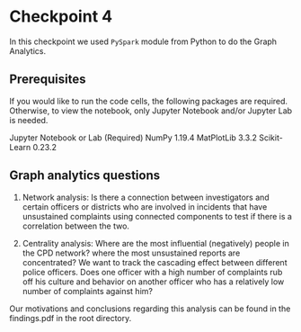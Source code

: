 # Checkpoint 4

In this checkpoint we used ```PySpark``` module from Python to do the Graph Analytics.

## Prerequisites
If you would like to run the code cells, the following packages are required. Otherwise, to view the notebook, only Jupyter Notebook and/or Jupyter Lab is needed.

Jupyter Notebook or Lab (Required)
NumPy 1.19.4
MatPlotLib 3.3.2
Scikit-Learn 0.23.2

## Graph analytics questions

1. Network analysis: Is there a connection between investigators and certain officers or districts who are involved in incidents that have unsustained complaints using connected components to test if there is a correlation between the two.

2. Centrality analysis: Where are the most influential (negatively) people in the CPD network? where the most unsustained reports are concentrated? We want to track the cascading effect between different police officers. Does one officer with a high number of complaints rub off his culture and behavior on another officer who has a relatively low number of complaints against him?

Our motivations and conclusions regarding this analysis can be found in the findings.pdf in the root directory.
